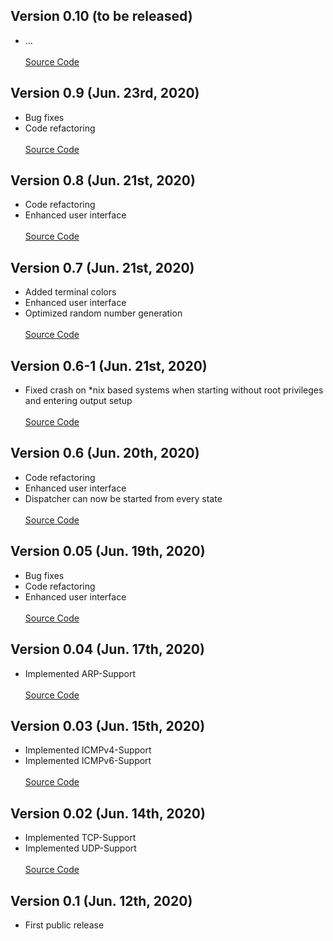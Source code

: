 ##  Version 0.10 (to be released)
- ...\
\
[Source Code](https://github.com/r-richter/hyenae-ng/releases/tag/v0.10)

##  Version 0.9 (Jun. 23rd, 2020)
- Bug fixes
- Code refactoring\
\
[Source Code](https://github.com/r-richter/hyenae-ng/releases/tag/v0.9)

##  Version 0.8 (Jun. 21st, 2020)
- Code refactoring
- Enhanced user interface\
\
[Source Code](https://github.com/r-richter/hyenae-ng/releases/tag/v0.8)

##  Version 0.7 (Jun. 21st, 2020)
- Added terminal colors
- Enhanced user interface
- Optimized random number generation\
\
[Source Code](https://github.com/r-richter/hyenae-ng/releases/tag/v0.7)

##  Version 0.6-1 (Jun. 21st, 2020)
- Fixed crash on *nix based systems when starting without root privileges and entering output setup\
\
[Source Code](https://github.com/r-richter/hyenae-ng/releases/tag/v0.6-1)

##  Version 0.6 (Jun. 20th, 2020)
- Code refactoring
- Enhanced user interface
- Dispatcher can now be started from every state\
\
[Source Code](https://github.com/r-richter/hyenae-ng/releases/tag/v0.6)

## Version 0.05 (Jun. 19th, 2020)
- Bug fixes
- Code refactoring
- Enhanced user interface\
\
[Source Code](https://github.com/r-richter/hyenae-ng/releases/tag/v0.5)

## Version 0.04 (Jun. 17th, 2020)
- Implemented ARP-Support\
\
[Source Code](https://github.com/r-richter/hyenae-ng/releases/tag/v0.4)

## Version 0.03 (Jun. 15th, 2020)
- Implemented ICMPv4-Support
- Implemented ICMPv6-Support\
\
[Source Code](https://github.com/r-richter/hyenae-ng/releases/tag/v0.3)

## Version 0.02 (Jun. 14th, 2020)
- Implemented TCP-Support
- Implemented UDP-Support\
\
[Source Code](https://github.com/r-richter/hyenae-ng/releases/tag/v0.2)

##  Version 0.1 (Jun. 12th, 2020)
- First public release
